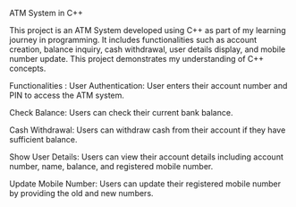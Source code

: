 ATM System in C++

This project is an ATM System developed using C++ as part of my learning journey in programming. It includes functionalities such as account creation, balance inquiry, cash withdrawal, user details display, and mobile number update. This project demonstrates my understanding of C++ concepts.

Functionalities : 
User Authentication:
User enters their account number and PIN to access the ATM system.

Check Balance:
Users can check their current bank balance.

Cash Withdrawal:
Users can withdraw cash from their account if they have sufficient balance.

Show User Details:
Users can view their account details including account number, name, balance, and registered mobile number.

Update Mobile Number:
Users can update their registered mobile number by providing the old and new numbers.
